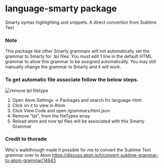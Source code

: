 # language-smarty package

Smarty syntax highlighting and snippets. A direct convertion from Sublime Text

### Note
This package like other Smarty grammars will not automatically set the grammar to Smarty for .tpl files. You must edit 1 line in the default HTML grammar to allow this grammar to be assigned automatically. 
You may still manually change the grammar to Smarty and it will work.

### To get automatic file associate follow the below steps.
![remove tpl filetype](https://cloud.githubusercontent.com/assets/9828591/7239834/ce1b7524-e7a4-11e4-8683-52233d2348c4.gif)

1. Open Atom Settings -> Packages and search for language-html
2. Click on it to view in Atom
3. Click View Code and open /grammars/html.json
4. Remove "tpl", from the fileTypes array.
5. Reload atom and now tpl files will be associated with this Smarty Grammar


### Credit to thorade
Who's walkthrough made it possible for me to convert the Sublime Text grammar over to Atom
https://discuss.atom.io/t/convert-sublime-grammar-to-atom-grammar/14843
